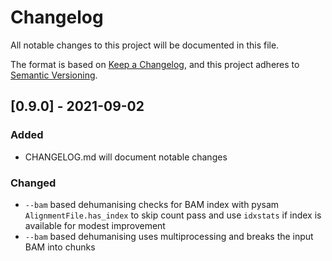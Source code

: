 # Changelog
All notable changes to this project will be documented in this file.

The format is based on [Keep a Changelog](https://keepachangelog.com/en/1.0.0/),
and this project adheres to [Semantic Versioning](https://semver.org/spec/v2.0.0.html).

## [0.9.0] - 2021-09-02
### Added
* CHANGELOG.md will document notable changes
### Changed
* `--bam` based dehumanising checks for BAM index with pysam `AlignmentFile.has_index` to skip count pass and use `idxstats` if index is available for modest improvement
* `--bam` based dehumanising uses multiprocessing and breaks the input BAM into chunks
